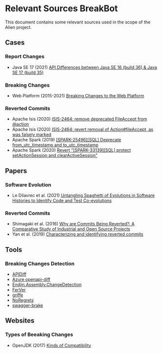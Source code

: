 # Relevant Sources BreakBot
This document contains some relevant sources used in the scope of the Alien project.

## Cases

### Report Changes
- Java SE 17 (2021) [API Differences between Java SE 16 (build 36) & Java SE 17 (build 35)](https://cr.openjdk.java.net/~iris/se/17/latestSpec/apidiffs/overview-summary.html)


### Breaking Changes
- Web Platform (2015-2021) [Breaking Changes to the Web Platform](https://github.com/styfle/breaking-changes-web)


### Reverted Commits
- Apache Isis (2020) [ISIS-2464: remove deprecated FileAccept from @action](https://github.com/apache/isis/commit/f7f09a59f39ad64bd2f8f6ad7bce8f3521ebe792#diff-3640856c6602207617fb56928d698e3bf3619fe42095c4fc9f1407e0da53af38)
- Apache Isis (2020) [ISIS-2464: revert removal of Action#fileAccept, as was falsely marked](https://github.com/apache/isis/commit/042d2e92b160e71f23101473661bdcfeb7c69b3b)
- Apache Spark (2019) [[SPARK-25496][SQL] Deprecate from_utc_timestamp and to_utc_timestamp](https://github.com/apache/spark/pull/24195)
- Apache Spark (2020) [Revert "[SPARK-33139][SQL] protect setActionSession and clearActiveSession"](https://github.com/apache/spark/pull/30367)


## Papers

### Software Evolution
- Le Dilavrec et al. (2021) [Untangling Spaghetti of Evolutions in Software Histories to Identify Code and Test Co-evolutions](https://hal.inria.fr/hal-03340174/document)


### Reverted Commits
- Shimagaki et al. (2016) [Why are Commits Being Reverted?: A Comparative Study of Industrial and Open Source Projects](https://ieeexplore.ieee.org/abstract/document/7816476/)
- Yan et al. (2019) [Characterizing and identifying reverted commits](https://ink.library.smu.edu.sg/cgi/viewcontent.cgi?article=5360&context=sis_research)


## Tools

### Breaking Changes Detection
- [APIDiff](https://github.com/aserg-ufmg/apidiff)
- [Azure openapi-diff](https://github.com/Azure/openapi-diff)
- [Endjin.Assembly.ChangeDetection](https://github.com/endjin/Endjin.Assembly.ChangeDetection)
- [FerVer](https://github.com/jaredly/ferver)
- [griffe](https://github.com/pawamoy/griffe)
- [NoRegrets](https://github.com/cs-au-dk/NoRegrets)
- [swagger-brake](https://github.com/redskap/swagger-brake)


## Websites

### Types of Beeaking Changes
- OpenJDK (2017) [Kinds of Compatibility](https://wiki.openjdk.java.net/display/csr/Kinds+of+Compatibility)